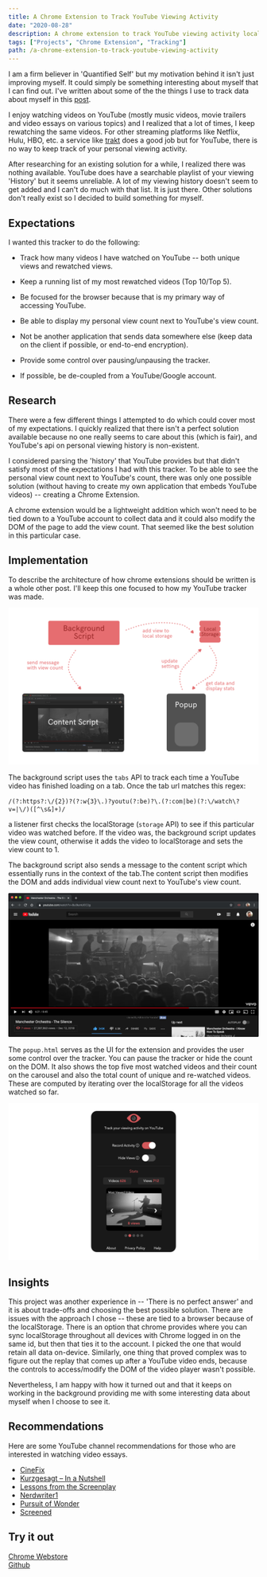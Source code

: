 ```yaml
---
title: A Chrome Extension to Track YouTube Viewing Activity
date: "2020-08-28"
description: A chrome extension to track YouTube viewing activity locally.
tags: ["Projects", "Chrome Extension", "Tracking"]
path: /a-chrome-extension-to-track-youtube-viewing-activity
---
```


I am a firm believer in 'Quantified Self' but my motivation behind it isn't just improving myself. It could simply be something interesting about myself that I can find out. I've written about some of the the things I use to track data about myself in this [post](/quantified-self).

I enjoy watching videos on YouTube (mostly music videos, movie trailers and video essays on various topics) and I realized that a lot of times, I keep rewatching the same videos. For other streaming platforms like Netflix, Hulu, HBO, etc. a service like [trakt](https://trakt.tv) does a good job but for YouTube, there is no way to keep track of your personal viewing activity.

After researching for an existing solution for a while, I realized there was nothing available. YouTube does have a searchable playlist of your viewing 'History' but it seems unreliable. A lot of my viewing history doesn't seem to get added and I can't do much with that list. It is just there. Other solutions don't really exist so I decided to build something for myself.

## Expectations

I wanted this tracker to do the following:

-   Track how many videos I have watched on YouTube -- both unique views and rewatched views.

-   Keep a running list of my most rewatched videos (Top 10/Top 5).

-   Be focused for the browser because that is my primary way of accessing YouTube.

-   Be able to display my personal view count next to YouTube's view count.

-   Not be another application that sends data somewhere else (keep data on the client if possible, or end-to-end encryption).

-   Provide some control over pausing/unpausing the tracker.

-   If possible, be de-coupled from a YouTube/Google account.

## Research

There were a few different things I attempted to do which could cover most of my expectations. I quickly realized that there isn't a perfect solution available because no one really seems to care about this (which is fair), and YouTube's api on personal viewing history is non-existent.

I considered parsing the 'history' that YouTube provides but that didn't satisfy most of the expectations I had with this tracker. To be able to see the personal view count next to YouTube's count, there was only one possible solution (without having to create my own application that embeds YouTube videos) -- creating a Chrome Extension.

A chrome extension would be a lightweight addition which won't need to be tied down to a YouTube account to collect data and it could also modify the DOM of the page to add the view count. That seemed like the best solution in this particular case.

## Implementation

To describe the architecture of how chrome extensions should be written is a whole other post. I'll keep this one focused to how my YouTube tracker was made.

![(Img 1) Architecture of the Chrome Extension](../images/2020-08-28-a-chrome-extension-to-track-youtube-viewing-activity/youtubeviews_architecture.png)

The background script uses the `tabs` API to track each time a YouTube video has finished loading on a tab. Once the tab url matches this regex:

```regex
/(?:https?:\/{2})?(?:w{3}\.)?youtu(?:be)?\.(?:com|be)(?:\/watch\?v=|\/)([^\s&]+)/
```

a listener first checks the localStorage (`storage` API) to see if this particular video was watched before. If the video was, the background script updates the view count, otherwise it adds the video to localStorage and sets the view count to 1.

The background script also sends a message to the content script which essentially runs in the context of the tab.The content script then modifies the DOM and adds individual view count next to YouTube's view count.

![(Img 2) YouTube Screenshot to display the individual view count (gray dotted line added to the screengrab for visibility)](../images/2020-08-28-a-chrome-extension-to-track-youtube-viewing-activity/youtube_screenshot.png)

The `popup.html` serves as the UI for the extension and provides the user some control over the tracker. You can pause the tracker or hide the count on the DOM. It also shows the top five most watched videos and their count on the carousel and also the total count of unique and re-watched videos. These are computed by iterating over the localStorage for all the videos watched so far.

![(Img 3) YouTube views chrome extension popup UI)](../images/2020-08-28-a-chrome-extension-to-track-youtube-viewing-activity/youtubeviews_popup.png)

## Insights

This project was another experience in -- 'There is no perfect answer' and it is about trade-offs and choosing the best possible solution. There are issues with the approach I chose -- these are tied to a browser because of the localStorage. There is an option that chrome provides where you can sync localStorage throughout all devices with Chrome logged in on the same id, but then that ties it to the account. I picked the one that would retain all data on-device. Similarly, one thing that proved complex was to figure out the replay that comes up after a YouTube video ends, because the controls to access/modify the DOM of the video player wasn't possible.

Nevertheless, I am happy with how it turned out and that it keeps on working in the background providing me with some interesting data about myself when I choose to see it.

## Recommendations

Here are some YouTube channel recommendations for those who are interested in watching video essays.

-   [CineFix](https://www.youtube.com/c/CineFix)
-   [Kurzgesagt – In a Nutshell](https://www.youtube.com/user/Kurzgesagt)
-   [Lessons from the Screenplay](https://www.youtube.com/c/LessonsfromtheScreenplay)
-   [Nerdwriter1](https://www.youtube.com/user/Nerdwriter1)
-   [Pursuit of Wonder](https://www.youtube.com/c/PursuitofWonder)
-   [Screened](https://www.youtube.com/c/Screened)

## Try it out

[Chrome Webstore](https://chrome.google.com/webstore/detail/youtube-views/nnhlpinbmbjmoofeifjibiipnbopahmg)  
[Github](https://github.com/yagrawl/youtubeviews)  

